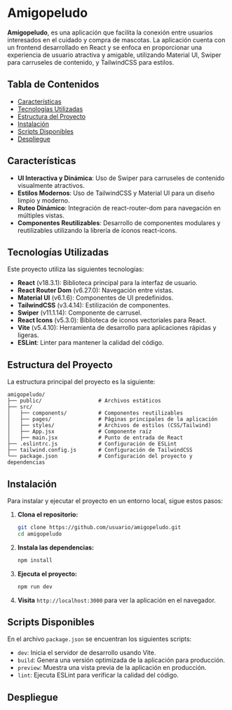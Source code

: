 
# Amigopeludo

**Amigopeludo**, es una aplicación que facilita la conexión entre usuarios interesados en el cuidado y compra de mascotas. La aplicación cuenta con un frontend desarrollado en React y se enfoca en proporcionar una experiencia de usuario atractiva y amigable, utilizando Material UI, Swiper para carruseles de contenido, y TailwindCSS para estilos.

## Tabla de Contenidos
- [Características](#características)
- [Tecnologías Utilizadas](#tecnologías-utilizadas)
- [Estructura del Proyecto](#estructura-del-proyecto)
- [Instalación](#instalación)
- [Scripts Disponibles](#scripts-disponibles)
- [Despliegue](#despliegue)


## Características
- **UI Interactiva y Dinámica**: Uso de Swiper para carruseles de contenido visualmente atractivos.
- **Estilos Modernos**: Uso de TailwindCSS y Material UI para un diseño limpio y moderno.
- **Ruteo Dinámico**: Integración de react-router-dom para navegación en múltiples vistas.
- **Componentes Reutilizables**: Desarrollo de componentes modulares y reutilizables utilizando la librería de íconos react-icons.

## Tecnologías Utilizadas
Este proyecto utiliza las siguientes tecnologías:

- **React** (v18.3.1): Biblioteca principal para la interfaz de usuario.
- **React Router Dom** (v6.27.0): Navegación entre vistas.
- **Material UI** (v6.1.6): Componentes de UI predefinidos.
- **TailwindCSS** (v3.4.14): Estilización de componentes.
- **Swiper** (v11.1.14): Componente de carrusel.
- **React Icons** (v5.3.0): Biblioteca de iconos vectoriales para React.
- **Vite** (v5.4.10): Herramienta de desarrollo para aplicaciones rápidas y ligeras.
- **ESLint**: Linter para mantener la calidad del código.

## Estructura del Proyecto
La estructura principal del proyecto es la siguiente:

```plaintext
amigopeludo/
├── public/                  # Archivos estáticos
├── src/
│   ├── components/          # Componentes reutilizables
│   ├── pages/               # Páginas principales de la aplicación
│   ├── styles/              # Archivos de estilos (CSS/Tailwind)
│   ├── App.jsx              # Componente raíz
│   ├── main.jsx             # Punto de entrada de React
├── .eslintrc.js             # Configuración de ESLint
├── tailwind.config.js       # Configuración de TailwindCSS
└── package.json             # Configuración del proyecto y dependencias
```

## Instalación
Para instalar y ejecutar el proyecto en un entorno local, sigue estos pasos:

1. **Clona el repositorio:**
   ```bash
   git clone https://github.com/usuario/amigopeludo.git
   cd amigopeludo
   ```

2. **Instala las dependencias:**
   ```bash
   npm install
   ```

3. **Ejecuta el proyecto:**
   ```bash
   npm run dev
   ```

4. **Visita** `http://localhost:3000` para ver la aplicación en el navegador.

## Scripts Disponibles

En el archivo `package.json` se encuentran los siguientes scripts:

- `dev`: Inicia el servidor de desarrollo usando Vite.
- `build`: Genera una versión optimizada de la aplicación para producción.
- `preview`: Muestra una vista previa de la aplicación en producción.
- `lint`: Ejecuta ESLint para verificar la calidad del código.



## Despliegue